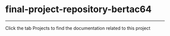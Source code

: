 # final-project-repository-bertac64
---
Click the tab Projects to find the documentation related to this project 
